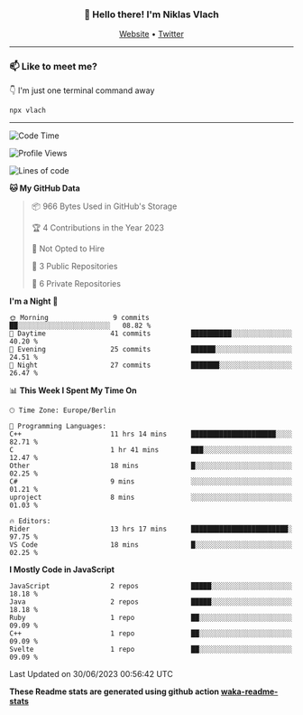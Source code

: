 <h3 align="center">👋 Hello there! I'm Niklas Vlach</h3>
<p align="center">
  <a href="https://niklas-vlach.com">Website</a> •
  <a href="https://twitter.com/NiklasVlach">Twitter</a>
</p>

---

### 📫 Like to meet me?

👇 I'm just one terminal command away

```bash
npx vlach
```

---
<!--START_SECTION:waka-->
![Code Time](http://img.shields.io/badge/Code%20Time-364%20hrs%2016%20mins-blue)

![Profile Views](http://img.shields.io/badge/Profile%20Views-0-blue)

![Lines of code](https://img.shields.io/badge/From%20Hello%20World%20I%27ve%20Written-64.3%20thousand%20lines%20of%20code-blue)

**🐱 My GitHub Data** 

> 📦 966 Bytes Used in GitHub's Storage 
 > 
> 🏆 4 Contributions in the Year 2023
 > 
> 🚫 Not Opted to Hire
 > 
> 📜 3 Public Repositories 
 > 
> 🔑 6 Private Repositories 
 > 
**I'm a Night 🦉** 

```text
🌞 Morning                9 commits           ██░░░░░░░░░░░░░░░░░░░░░░░   08.82 % 
🌆 Daytime                41 commits          ██████████░░░░░░░░░░░░░░░   40.20 % 
🌃 Evening                25 commits          ██████░░░░░░░░░░░░░░░░░░░   24.51 % 
🌙 Night                  27 commits          ███████░░░░░░░░░░░░░░░░░░   26.47 % 
```


📊 **This Week I Spent My Time On** 

```text
🕑︎ Time Zone: Europe/Berlin

💬 Programming Languages: 
C++                      11 hrs 14 mins      █████████████████████░░░░   82.71 % 
C                        1 hr 41 mins        ███░░░░░░░░░░░░░░░░░░░░░░   12.47 % 
Other                    18 mins             █░░░░░░░░░░░░░░░░░░░░░░░░   02.25 % 
C#                       9 mins              ░░░░░░░░░░░░░░░░░░░░░░░░░   01.21 % 
uproject                 8 mins              ░░░░░░░░░░░░░░░░░░░░░░░░░   01.03 % 

🔥 Editors: 
Rider                    13 hrs 17 mins      ████████████████████████░   97.75 % 
VS Code                  18 mins             █░░░░░░░░░░░░░░░░░░░░░░░░   02.25 % 
```

**I Mostly Code in JavaScript** 

```text
JavaScript               2 repos             █████░░░░░░░░░░░░░░░░░░░░   18.18 % 
Java                     2 repos             █████░░░░░░░░░░░░░░░░░░░░   18.18 % 
Ruby                     1 repo              ██░░░░░░░░░░░░░░░░░░░░░░░   09.09 % 
C++                      1 repo              ██░░░░░░░░░░░░░░░░░░░░░░░   09.09 % 
Svelte                   1 repo              ██░░░░░░░░░░░░░░░░░░░░░░░   09.09 % 
```




 Last Updated on 30/06/2023 00:56:42 UTC
<!--END_SECTION:waka-->

**These Readme stats are generated using github action [waka-readme-stats](https://github.com/anmol098/waka-readme-stats)**
